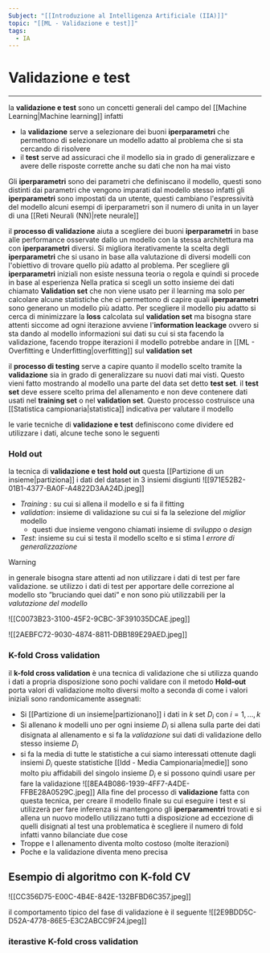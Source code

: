 ```yaml
---
Subject: "[[Introduzione al Intelligenza Artificiale (IIA)]]"
topic: "[[ML - Validazione e test]]"
tags:
  - IA
---
```


# Validazione e test
---
 la __validazione e  test__ sono un concetti generali del campo del [[Machine Learning|Machine learning]] infatti 
 - la __validazione__ serve a selezionare dei buoni __iperparametri__ che permettono di selezionare un modello adatto al problema che si sta cercando di risolvere 
 - il __test__ serve ad assicuraci che il modello sia in grado di generalizzare e avere delle risposte corrette anche su dati che non ha mai visto 

Gli __iperparametri__ sono dei parametri che definiscano il modello, questi sono distinti dai parametri che vengono imparati dal modello stesso infatti gli __iperparametri__ sono impostati da un utente, questi cambiano l'espressività del modello alcuni esempi di iperparametri son il numero di unita in un layer di una [[Reti Neurali (NN)|rete neurale]]

il __processo di validazione__ aiuta a scegliere dei buoni __iperparametri__ in base alle performance osservate dallo un modello con la stessa architettura ma con __iperparametri__ diversi. Si migliora iterativamente la scelta degli __iperparametri__ che si usano in base alla valutazione di diversi modelli con l'obiettivo di trovare quello più adatto al problema. Per scegliere gli __iperparametri__  iniziali non esiste nessuna teoria o regola e quindi si procede in base al esperienza
Nella pratica si scegli un sotto insieme dei dati chiamato __Validation set__ che non viene usato per il learning ma solo per calcolare alcune statistiche che ci permettono di capire quali __iperparametri__ sono generano un modello più adatto. 
Per scegliere il modello piu adatto si cerca di minimizzare la __loss__ calcolata sul __validation set__ ma bisogna stare attenti siccome ad ogni iterazione avviene l'__information leackage__ ovvero si sta dando al modello informazioni sui dati su cui si sta facendo la validazione, facendo troppe iterazioni il modello potrebbe andare in [[ML - Overfitting e Underfitting|overfitting]] sul __validation set__

il __processo di testing__ serve a capire quanto il modello scelto tramite la __validazione__ sia in grado di generalizzare su nuovi dati mai visti. Questo vieni fatto mostrando al modello una parte del data set detto __test set__.
il __test set__ deve essere scelto prima del allenamento e non deve contenere dati usati nel __training set__ o nel __validation set__. Questo processo costruisce una [[Statistica campionaria|statistica]] indicativa per valutare il modello    


le varie tecniche di __validazione e test__ definiscono come dividere ed utilizzare i dati, alcune teche sono le seguenti 


### Hold out 
la tecnica di __validazione e test__ __hold out__ questa [[Partizione di un insieme|partiziona]] i dati del dataset in 3 insiemi disgiunti 
![[971E52B2-01B1-4377-BA0F-A4822D3AA24D.jpeg]] 
- _Training_ : su cui si allena il modello e si fa il fitting
- _validation_: insieme di validazione su cui si fa la selezione del _miglior_ modello 
	- questi due insieme vengono chiamati insieme di _sviluppo_ o _design_ 
-  _Test_: insieme su cui si testa il modello scelto e si stima l _errore di generalizzazione_


>[!warning]
>in generale bisogna stare attenti ad non utilizzare i dati di test per fare validazione. se utilizzo i dati di test per apportare delle correzione al modello sto ”bruciando quei dati” e non sono più utilizzabili per la _valutazione del modello_ 


![[C0073B23-3100-45F2-9CBC-3F391035DCAE.jpeg]]

![[2AEBFC72-9030-4874-8811-DBB189E29AED.jpeg]]



### K-fold Cross validation
il __k-fold cross validation__ è una tecnica di validazione che si utilizza quando i dati a propria disposizione sono pochi validare con il metodo __Hold-out__ porta valori di validazione molto diversi molto a seconda di come i valori iniziali sono randomicamente assegnati:
- Si [[Partizione di un insieme|partizionano]] i dati in  $k$ set $D_i$ con $i = 1,\dots,k$ 
- Si allenano $k$  modelli uno per ogni insieme  $D_i$  si allena sulla parte dei dati disignata al allenamento e si fa la _validazione_ sui dati di validazione dello stesso insieme $D_i$
- si fa la media di tutte le statistiche a cui siamo interessati ottenute dagli insiemi  $D_i$
 queste statistiche [[Idd - Media Campionaria|medie]] sono molto piu affidabili del singolo insieme $D_i$ e si possono quindi usare per fare la validazione 
![[8EA4B086-1939-4FF7-A4DE-FFBE28A0529C.jpeg]]
Alla fine del processo di __validazione__ fatta con questa tecnica, per creare il modello finale su cui eseguire i test e si utilizzerà per fare inferenza si mantengono gli __iperparamentri__ trovati e si allena un nuovo modello utilizzano tutti a disposizione ad eccezione di quelli disignati al test 
una  problematica è scegliere il numero di fold infatti vanno bilanciate due cose
- Troppe e l allenamento diventa molto costoso (molte iterazioni)  
- Poche e la validazione diventa meno precisa


## Esempio di algoritmo con K-fold CV
![[CC356D75-E00C-4B4E-842E-132BFBD6C357.jpeg]]

il comportamento tipico del fase di validazione è il seguente
![[2E9BDD5C-D52A-4778-86E5-E3C2ABCC9F24.jpeg]]


### iterastive K-fold cross validation
